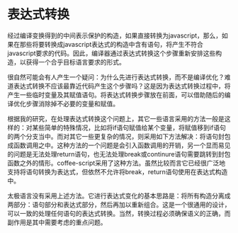 # 表达式转换

经过编译变换得到的中间表示保护的构造，如果直接转换为javascript，那么，如果在那些将要转换成javascript表达式的构造中含有语句，将产生不符合javascript要求的代码。因此，编译器通过表达式转换这个步骤重新安排这些构造，以获得一个合乎目标语言要求的形式。

很自然可能会有人产生一个疑问：为什么先进行表达式转换，而不是编译优化？难道表达式转换不应该最靠近代码产生这个步骤吗？这是因为表达式转换过程中，将产生一些临时变量及其赋值语句。将表达式转换步骤放在前面，可以借助随后的编译优化步骤消除掉不必要的变量和赋值。

根据我的研究，在处理表达式转换这个问题上，其它一些语言采用的方法一般是这样的：对某些简单的特殊情况，比如将if语句赋值给某个变量，将赋值移到if语句的两个分支当中。而对其它一些更复杂的情况，则采用如下方法解决：将语句封包成函数调用之中。这种方法的一个问题是会引入函数调用的开销，另一个显而易见的问题是无法处理return语句，也无法处理break或continure语句需要跳转到封包函数之外的情形。coffee-script采用了这种方法。虽然比较而言它已经很广泛地支持将语句转换为表达式，但依然不允许将break，return语句使用在表达式构造中。

太极语言没有采用上述方法。它进行表达式变化的基本思路是：将所有构造分离成两部分：语句部分和表达式部分，然后再加以重新组合。这是一个很通用的设计，可以一致的处理任何语句的表达式转换。当然，转换过程必须确保语义的正确，而副作用是其中需要考虑的重点问题。
